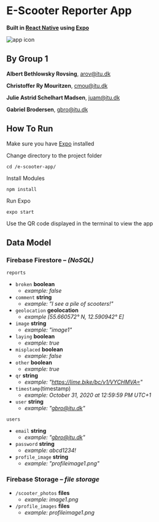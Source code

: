 # E-Scooter Reporter App

**Built in [React Native](https://reactnative.dev) using [Expo](https://expo.io)**

![app icon](e-scooter_app/assets/app_icon/app_icon_rounded.png)

## By Group 1

**Albert Bethlowsky Rovsing**,
[arov@itu.dk](mailto:arov@itu.dk)

**Christoffer Ry Mouritzen**,
[cmou@itu.dk](mailto:cmou@itu.dk)

**Julie Astrid Schelhart Madsen**,
[juam@itu.dk](mailto:juam@itu.dk)

**Gabriel Brodersen**,
[gbro@itu.dk](mailto:gbro@itu.dk)

## How To Run

Make sure you have [Expo](https://expo.io) installed

Change directory to the project folder

```Shell
cd /e-scooter-app/
```

Install Modules

```Shell
npm install
```

Run Expo

```Shell
expo start
```

Use the QR code displayed in the terminal to view the app

## Data Model

### Firebase Firestore – _(NoSQL)_

`reports`

- `broken` **boolean**
  - _example: false_
- `comment` **string**
  - _example: "I see a pile of scooters!"_
- `geolocation` **geolocation**
  - _example [55.660572° N, 12.590942° E]_
- `image` **string**
  - _example: "image1"_
- `laying` **boolean**
  - _example: true_
- `misplaced` **boolean**
  - _example: false_
- `other` **boolean**
  - _example: true_
- `qr` **string**
  - _example: "<https://lime.bike/bc/v1/VYCHMVA=>"_
- `timestamp`(timestamp)
  - _example: October 31, 2020 at 12:59:59 PM UTC+1_
- `user` **string**
  - _example: "gbro@itu.dk"_

`users`

- `email` **string**
  - _example: "gbro@itu.dk"_
- `password` **string**
  - _example: abcd1234!_
- `profile_image` **string**
  - _example: "profileimage1.png"_

### Firebase Storage – _file storage_

- `/scooter_photos` **files**
  - _example: image1.png_
- `/profile_images` **files**
  - _example: profileimage1.png_
